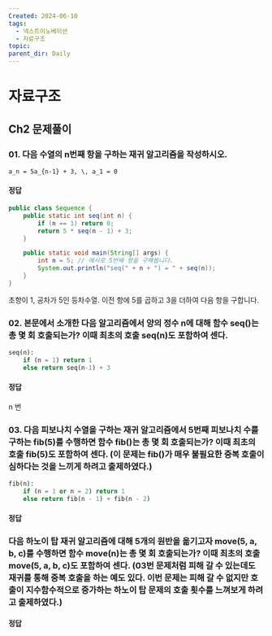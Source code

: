 ```yaml
---
Created: 2024-06-10
tags:
  - 넥스트이노베이션
  - 자료구조
topic: 
parent_dir: Daily
---
```

# 자료구조
## Ch2 문제풀이
### 01. 다음 수열의 n번째 항을 구하는 재귀 알고리즘을 작성하시오.
 `a_n = 5a_{n-1} + 3, \, a_1 = 0 `
#### 정답 
```java
public class Sequence {
    public static int seq(int n) {
        if (n == 1) return 0;
        return 5 * seq(n - 1) + 3;
    }

    public static void main(String[] args) {
        int n = 5; // 예시로 5번째 항을 구해봅니다.
        System.out.println("seq(" + n + ") = " + seq(n));
    }
}
```
초항이 1, 공차가 5인 등차수열.
이전 항에 5를 곱하고 3을 더하여 다음 항을 구합니다.
### 02. 본문에서 소개한 다음 알고리즘에서 양의 정수 n에 대해 함수 seq()는 총 몇 회 호출되는가? 이때 최초의 호출 seq(n)도 포함하여 센다.
```python
seq(n):
	if (n = 1) return 1
	else return seq(n-1) + 3
```
#### 정답
n 번
### 03. 다음 피보나치 수열을 구하는 재귀 알고리즘에서 5번째 피보나치 수를 구하는 fib(5)를 수행하면 함수 fib()는 총 몇 회 호출되는가? 이때 최초의 호출 fib(5)도 포함하여 센다. (이 문제는 fib()가 매우 불필요한 중복 호출이 심하다는 것을 느끼게 하려고 출제하였다.)
```python
fib(n):
    if (n = 1 or n = 2) return 1
    else return fib(n - 1) + fib(n - 2)
```
#### 정답

### 다음 하노이 탑 재귀 알고리즘에 대해 5개의 원반을 옮기고자 move(5, a, b, c)를 수행하면 함수 move(n)는 총 몇 회 호출되는가? 이때 최초의 호출 move(5, a, b, c)도 포함하여 센다. (03번 문제처럼 피해 갈 수 있는데도 재귀를 통해 중복 호출을 하는 예도 있다. 이번 문제는 피해 갈 수 없지만 호출이 지수함수적으로 증가하는 하노이 탑 문제의 호출 횟수를 느껴보게 하려고 출제하였다.)
#### 정답